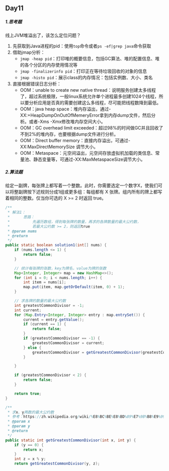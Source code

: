 ## Day11

##### 1.思考题

线上JVM堆溢出了，该怎么定位问题？

1. 先获取到Java进程的pid：使用`top`命令或者`ps -ef|grep java`命令获取
2. 借助jmap分析：
   - `jmap -heap pid`：打印堆的概要信息，包括GC算法、堆的配置信息、堆的各个分区的内存使用情况等
   - `jmap -finalizerinfo pid`：打印正在等待垃圾回收的对象的信息
   - `jmap -histo pid`：展示class的内存情况：包括实例数、大小、类名
3. 直接根据错误日志分析：
   - OOM：unable to create new native thread：说明服务创建太多线程了，超过系统极限，一般linux系统允许单个进程最多创建1024个线程，所以要分析应用是否真的需要创建这么多线程，尽可能把线程数降到最低。
   - OOM：java heap space：堆内存溢出，通过-XX:+HeapDumpOnOutOfMemeryError拿到内存dump文件，然后分析。或者-Xms -Xmx修改堆内存空间大小。
   - OOM：GC overhead limit exceeded：超过98%的时间做GC并且回收了不到2%的堆内存，也要根据dump文件进行分析。
   - OOM：Direct buffer memory：直接内存溢出，可通过-XX:MaxDirectMemorySize 调节大小。
   - OOM：Metaspace：元空间溢出，元空间存放虚拟机加载的类信息、常量池、静态变量等，可通过-XX:MaxMetaspaceSize调节大小。

##### 2.算法题

给定一副牌，每张牌上都写着一个整数。此时，你需要选定一个数字X，使我们可以将整副牌按下述规则分成1组或更多组：每组都有 X 张牌。组内所有的牌上都写着相同的整数。仅当你可选的 X >= 2 时返回 true。

```java
/**
 * 解法1：
 *      思路：
 *          先遍历数组，得到每张牌的数量，再求的各牌数量的最大公约数，
 *          若最大公约数 >= 2，则返回true
 * @param nums
 * @return
 */
public static boolean solution1(int[] nums) {
    if (nums.length <= 1) {
        return false;
    }

    // 统计每张牌的张数，key为牌名，value为牌的张数
    Map<Integer, Integer> map = new HashMap<>();
    for (int i = 0; i < nums.length; i++) {
        int item = nums[i];
        map.put(item, map.getOrDefault(item, 0) + 1);
    }

    // 求各牌的数量的最大公约数
    int greatestCommonDivisor = -1;
    int current;
    for (Map.Entry<Integer, Integer> entry : map.entrySet()) {
        current = entry.getValue();
        if (current == 1) {
            return false;
        }
        if (greatestCommonDivisor == -1) {
            greatestCommonDivisor = current;
        } else {
            greatestCommonDivisor = getGreatestCommonDivisor(greatestCommonDivisor, current);
        }

    }

    if (greatestCommonDivisor < 2) {
        return false;
    }

    return true;
}

/**
 * 求x、y两数的最大公约数
 * 参考：https://zh.wikipedia.org/wiki/%E8%BC%BE%E8%BD%89%E7%9B%B8%E9%99%A4%E6%B3%95
 * @param x
 * @param y
 * @return
 */
public static int getGreatestCommonDivisor(int x, int y) {
    if (y == 0) {
        return x;
    }
    int z = x % y;
    return getGreatestCommonDivisor(y, z);
```